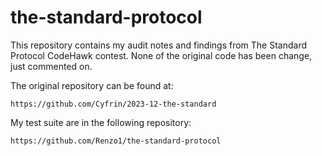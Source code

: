 # the-standard-protocol
This repository contains my audit notes and findings from The Standard Protocol CodeHawk contest. None of the original code has been change, just commented on.

The original repository can be found at:

```
https://github.com/Cyfrin/2023-12-the-standard
```

My test suite are in the following repository:

```
https://github.com/Renzo1/the-standard-protocol
```
